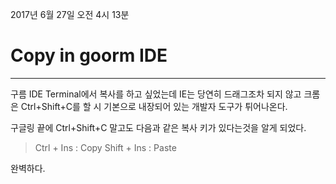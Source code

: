2017년 6월 27일 오전 4시 13분
# Copy in goorm IDE
_ _ _
구름 IDE Terminal에서 복사를 하고 싶었는데 IE는 당연히 드래그조차 되지 않고 크롬은 Ctrl+Shift+C를 할 시 기본으로 내장되어 있는 개발자 도구가 튀어나온다.

구글링 끝에 Ctrl+Shift+C 말고도 다음과 같은 복사 키가 있다는것을 알게 되었다.

> Ctrl + Ins : Copy
> Shift + Ins : Paste

완벽하다.

